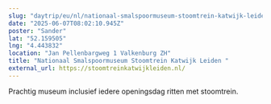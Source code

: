 ```yaml
---
slug: "daytrip/eu/nl/nationaal-smalspoormuseum-stoomtrein-katwijk-leiden-"
date: "2025-06-07T08:02:10.945Z"
poster: "Sander"
lat: "52.159505"
lng: "4.443832"
location: "Jan Pellenbargweg 1 Valkenburg ZH"
title: "Nationaal Smalspoormuseum Stoomtrein Katwijk Leiden "
external_url: https://stoomtreinkatwijkleiden.nl/
---
```

Prachtig museum inclusief iedere openingsdag ritten met stoomtrein. 